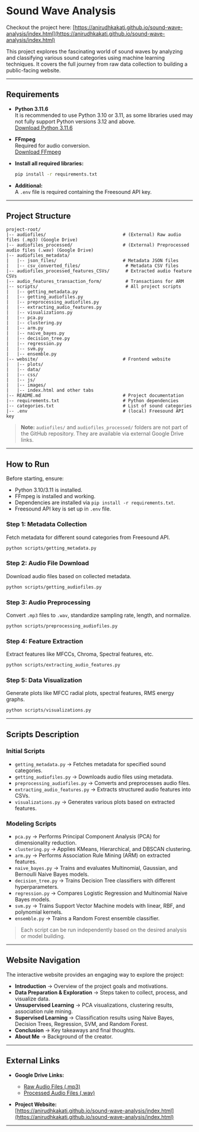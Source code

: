 # Sound Wave Analysis

Checkout the project here:  [https://anirudhkakati.github.io/sound-wave-analysis/index.html](https://anirudhkakati.github.io/sound-wave-analysis/index.html)

This project explores the fascinating world of sound waves by analyzing and classifying various sound categories using machine learning techniques. It covers the full journey from raw data collection to building a public-facing website.

---

## Requirements

- **Python 3.11.6**  
  It is recommended to use Python 3.10 or 3.11, as some libraries used may not fully support Python versions 3.12 and above.  
  [Download Python 3.11.6](https://www.python.org/downloads/release/python-3116/)

- **FFmpeg**  
  Required for audio conversion.  
  [Download FFmpeg](https://ffmpeg.org/download.html)

- **Install all required libraries:**
  ```bash
  pip install -r requirements.txt
  ```

- **Additional:**  
  A `.env` file is required containing the Freesound API key.

---

## Project Structure

```plaintext
project-root/
|-- audiofiles/                             # (External) Raw audio files (.mp3) (Google Drive)
|-- audiofiles_processed/                   # (External) Preprocessed audio files (.wav) (Google Drive)
|-- audiofiles_metadata/
|   |-- json_files/                         # Metadata JSON files
|   |-- csv_converted_files/                 # Metadata CSV files
|-- audiofiles_processed_features_CSVs/      # Extracted audio feature CSVs
|-- audio_features_transaction_form/         # Transactions for ARM
|-- scripts/                                 # All project scripts
|   |-- getting_metadata.py
|   |-- getting_audiofiles.py
|   |-- preprocessing_audiofiles.py
|   |-- extracting_audio_features.py
|   |-- visualizations.py
|   |-- pca.py
|   |-- clustering.py
|   |-- arm.py
|   |-- naive_bayes.py
|   |-- decision_tree.py
|   |-- regression.py
|   |-- svm.py
|   |-- ensemble.py
|-- website/                                # Frontend website
|   |-- plots/
|   |-- data/
|   |-- css/
|   |-- js/
|   |-- images/
|   |-- index.html and other tabs
|-- README.md                               # Project documentation
|-- requirements.txt                        # Python dependencies
|-- categories.txt                          # List of sound categories
|-- .env                                    # (local) Freesound API key
```

> **Note:** `audiofiles/` and `audiofiles_processed/` folders are not part of the GitHub repository. They are available via external Google Drive links.

---

## How to Run

Before starting, ensure:
- Python 3.10/3.11 is installed.
- FFmpeg is installed and working.
- Dependencies are installed via `pip install -r requirements.txt`.
- Freesound API key is set up in `.env` file.


### Step 1: Metadata Collection
Fetch metadata for different sound categories from Freesound API.
```bash
python scripts/getting_metadata.py
```

### Step 2: Audio File Download
Download audio files based on collected metadata.
```bash
python scripts/getting_audiofiles.py
```

### Step 3: Audio Preprocessing
Convert `.mp3` files to `.wav`, standardize sampling rate, length, and normalize.
```bash
python scripts/preprocessing_audiofiles.py
```

### Step 4: Feature Extraction
Extract features like MFCCs, Chroma, Spectral features, etc.
```bash
python scripts/extracting_audio_features.py
```

### Step 5: Data Visualization
Generate plots like MFCC radial plots, spectral features, RMS energy graphs.
```bash
python scripts/visualizations.py
```

---

## Scripts Description

### Initial Scripts
- `getting_metadata.py` → Fetches metadata for specified sound categories.
- `getting_audiofiles.py` → Downloads audio files using metadata.
- `preprocessing_audiofiles.py` → Converts and preprocesses audio files.
- `extracting_audio_features.py` → Extracts structured audio features into CSVs.
- `visualizations.py` → Generates various plots based on extracted features.

### Modeling Scripts
- `pca.py` → Performs Principal Component Analysis (PCA) for dimensionality reduction.
- `clustering.py` → Applies KMeans, Hierarchical, and DBSCAN clustering.
- `arm.py` → Performs Association Rule Mining (ARM) on extracted features.
- `naive_bayes.py` → Trains and evaluates Multinomial, Gaussian, and Bernoulli Naive Bayes models.
- `decision_tree.py` → Trains Decision Tree classifiers with different hyperparameters.
- `regression.py` → Compares Logistic Regression and Multinomial Naive Bayes models.
- `svm.py` → Trains Support Vector Machine models with linear, RBF, and polynomial kernels.
- `ensemble.py` → Trains a Random Forest ensemble classifier.

> Each script can be run independently based on the desired analysis or model building.

---

## Website Navigation

The interactive website provides an engaging way to explore the project:

- **Introduction** → Overview of the project goals and motivations.
- **Data Preparation & Exploration** → Steps taken to collect, process, and visualize data.
- **Unsupervised Learning** → PCA visualizations, clustering results, association rule mining.
- **Supervised Learning** → Classification results using Naive Bayes, Decision Trees, Regression, SVM, and Random Forest.
- **Conclusion** → Key takeaways and final thoughts.
- **About Me** → Background of the creator.

---

## External Links

- **Google Drive Links:**
  - [Raw Audio Files (.mp3)](https://drive.google.com/drive/folders/1Nw9VAKk4MGyr95R4O1fodtEa8DFvYOl8)
  - [Processed Audio Files (.wav)](https://drive.google.com/drive/folders/1M4nXU0G0at0M0Lx15LT-ubIfEF-DtEmD)

- **Project Website:**  
  [https://anirudhkakati.github.io/sound-wave-analysis/index.html](https://anirudhkakati.github.io/sound-wave-analysis/index.html)

---

#
